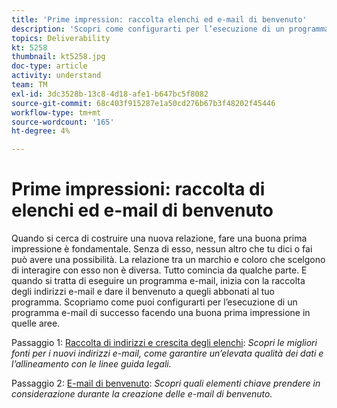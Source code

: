 ```yaml
---
title: 'Prime impression: raccolta elenchi ed e-mail di benvenuto'
description: 'Scopri come configurarti per l’esecuzione di un programma e-mail di successo facendo una buona prima impressione. '
topics: Deliverability
kt: 5258
thumbnail: kt5258.jpg
doc-type: article
activity: understand
team: TM
exl-id: 3dc3528b-13c8-4d18-afe1-b647bc5f8082
source-git-commit: 68c403f915287e1a50cd276b67b3f48202f45446
workflow-type: tm+mt
source-wordcount: '165'
ht-degree: 4%

---
```


# Prime impressioni: raccolta di elenchi ed e-mail di benvenuto

Quando si cerca di costruire una nuova relazione, fare una buona prima impressione è fondamentale. Senza di esso, nessun altro che tu dici o fai può avere una possibilità. La relazione tra un marchio e coloro che scelgono di interagire con esso non è diversa. Tutto comincia da qualche parte. E quando si tratta di eseguire un programma e-mail, inizia con la raccolta degli indirizzi e-mail e dare il benvenuto a quegli abbonati al tuo programma. Scopriamo come puoi configurarti per l’esecuzione di un programma e-mail di successo facendo una buona prima impressione in quelle aree.

Passaggio 1:  [Raccolta di indirizzi e crescita degli elenchi](/help/first-impressions/address-collection-and-list-growth.md):
*Scopri le migliori fonti per i nuovi indirizzi e-mail, come garantire un’elevata qualità dei dati e l’allineamento con le linee guida legali.*

Passaggio 2:  [E-mail di benvenuto](/help/first-impressions/welcome-emails.md):
*Scopri quali elementi chiave prendere in considerazione durante la creazione delle e-mail di benvenuto.*
